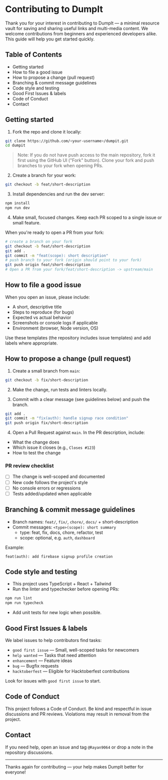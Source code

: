 # Contributing to DumpIt

Thank you for your interest in contributing to DumpIt — a minimal resource vault for saving and sharing useful links and multi-media content. We welcome contributions from beginners and experienced developers alike. This guide will help you get started quickly.

## Table of Contents
- Getting started
- How to file a good issue
- How to propose a change (pull request)
- Branching & commit message guidelines
- Code style and testing
- Good First Issues & labels
- Code of Conduct
- Contact

## Getting started
1. Fork the repo and clone it locally:

```bash
git clone https://github.com/<your-username>/dumpit.git
cd dumpit
```

> Note: If you do not have push access to the main repository, fork it first using the GitHub UI ("Fork" button). Clone your fork and push branches to your fork when opening PRs.

2. Create a branch for your work:

```bash
git checkout -b feat/short-description
```

3. Install dependencies and run the dev server:

```bash
npm install
npm run dev
```

4. Make small, focused changes. Keep each PR scoped to a single issue or small feature.

When you're ready to open a PR from your fork:

```bash
# create a branch on your fork
git checkout -b feat/short-description
git add .
git commit -m "feat(scope): short description"
# push branch to your fork (origin should point to your fork)
git push origin feat/short-description
# Open a PR from your fork/feat/short-description -> upstream/main
```

## How to file a good issue
When you open an issue, please include:
- A short, descriptive title
- Steps to reproduce (for bugs)
- Expected vs actual behavior
- Screenshots or console logs if applicable
- Environment (browser, Node version, OS)

Use these templates (the repository includes issue templates) and add labels where appropriate.

## How to propose a change (pull request)
1. Create a small branch from `main`:

```bash
git checkout -b fix/short-description
```

2. Make the change, run tests and linters locally.

3. Commit with a clear message (see guidelines below) and push the branch.

```bash
git add .
git commit -m "fix(auth): handle signup race condition"
git push origin fix/short-description
```

4. Open a Pull Request against `main`. In the PR description, include:
- What the change does
- Which issue it closes (e.g., `Closes #123`)
- How to test the change

### PR review checklist
- [ ] The change is well-scoped and documented
- [ ] New code follows the project's style
- [ ] No console errors or regressions
- [ ] Tests added/updated when applicable

## Branching & commit message guidelines
- Branch names: `feat/`, `fix/`, `chore/`, `docs/` + short-description
- Commit messages: `<type>(scope): short summary`
  - type: feat, fix, docs, chore, refactor, test
  - scope: optional, e.g. `auth`, `dashboard`

Example:
```
feat(auth): add firebase signup profile creation
```

## Code style and testing
- This project uses TypeScript + React + Tailwind
- Run the linter and typechecker before opening PRs:

```bash
npm run lint
npm run typecheck
```

- Add unit tests for new logic when possible.

## Good First Issues & labels
We label issues to help contributors find tasks:
- `good first issue` — Small, well-scoped tasks for newcomers
- `help wanted` — Tasks that need attention
- `enhancement` — Feature ideas
- `bug` — Bugfix requests
- `hacktoberfest` — Eligible for Hacktoberfest contributions

Look for issues with `good first issue` to start.

## Code of Conduct
This project follows a Code of Conduct. Be kind and respectful in issue discussions and PR reviews. Violations may result in removal from the project.

## Contact
If you need help, open an issue and tag `@Rayan9064` or drop a note in the repository discussions.

---

Thanks again for contributing — your help makes DumpIt better for everyone!